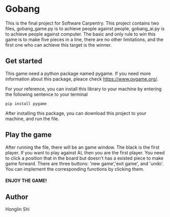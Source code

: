 # Gobang
This is the final project for Software Carpentry.
This project contains two files, gobang_game.py is to achieve people against people, gobang_ai.py is to achieve people against computer.
The basic and only rule to win this game is to make five pieces in a line, there are no other limitations, and the first one who can achieve this target is the winner.

## Get started
This game need a python package named pygame. If you need more information about this package, pleace check https://www.pygame.org/.

For your reference, you can install this library to your machine by entering the following sentence to your terminal

`pip install pygame`

After installing this package, you can download this project to your machine, and run the file.

## Play the game
After running the file, there will be an game window. The black is the first player. If you want to play against AI, then you are the first player.
You need to click a position that in the board but doesn't has a existed piece to make game forward. There are three buttons: 'new game','exit game', and 'undo'.
You can implement the corresponding functions by clicking them.
#### ENJOY THE GAME!

## Author
Honglin Shi
